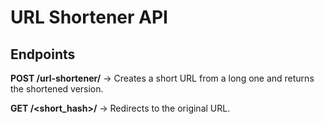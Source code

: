 # URL Shortener API



## Endpoints

**POST /url-shortener/** → Creates a short URL from a long one and returns the shortened version.

**GET /<short_hash>/** → Redirects to the original URL.
